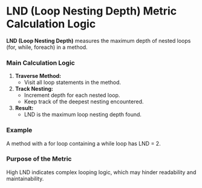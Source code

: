 # LND (Loop Nesting Depth) Metric Calculation Logic

**LND (Loop Nesting Depth)** measures the maximum depth of nested loops (for, while, foreach) in a method.

### Main Calculation Logic

1. **Traverse Method:**
   - Visit all loop statements in the method.
2. **Track Nesting:**
   - Increment depth for each nested loop.
   - Keep track of the deepest nesting encountered.
3. **Result:**
   - LND is the maximum loop nesting depth found.

### Example
A method with a for loop containing a while loop has LND = 2.

### Purpose of the Metric
High LND indicates complex looping logic, which may hinder readability and maintainability.
